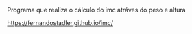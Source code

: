 Programa que realiza o cálculo do imc atráves do peso e altura

https://fernandostadler.github.io/imc/
